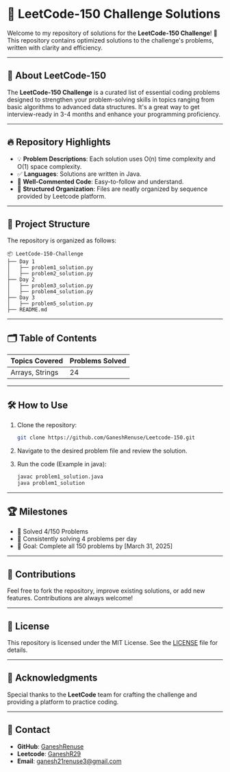 
# 🧩 LeetCode-150 Challenge Solutions

Welcome to my repository of solutions for the **LeetCode-150 Challenge**! 🚀  
This repository contains optimized solutions to the challenge's problems, written with clarity and efficiency.

---

## 📌 **About LeetCode-150**
The **LeetCode-150 Challenge** is a curated list of essential coding problems designed to strengthen your problem-solving skills in topics ranging from basic algorithms to advanced data structures. It's a great way to get interview-ready in 3-4 months and enhance your programming proficiency.

---

## 🔥 **Repository Highlights**
- 💡 **Problem Descriptions**: Each solution uses O(n) time complexity and O(1) space complexity.
- ✅ **Languages**: Solutions are written in Java.
- 🚀 **Well-Commented Code**: Easy-to-follow and understand.
- 📂 **Structured Organization**: Files are neatly organized by sequence provided by Leetcode platform.

---

## 📂 **Project Structure**
The repository is organized as follows:

```plaintext
📦 LeetCode-150-Challenge
├── Day 1
│   ├── problem1_solution.py
│   ├── problem2_solution.py
├── Day 2
│   ├── problem3_solution.py
│   ├── problem4_solution.py
├── Day 3
│   ├── problem5_solution.py
├── README.md
```

---

## 🗂️ **Table of Contents**
| Topics Covered                           | Problems Solved |
|------------------------------------------|-----------------|
| Arrays, Strings                          | 24              |

---

## 🛠️ **How to Use**
1. Clone the repository:
   ```bash
   git clone https://github.com/GaneshRenuse/Leetcode-150.git
   ```
2. Navigate to the desired problem file and review the solution.

3. Run the code (Example in java):
   ```bash
   javac problem1_solution.java
   java problem1_solution
   ```

---

## 🏆 **Milestones**
- 🎯 Solved 4/150 Problems
- 📅 Consistently solving 4 problems per day
- 💪 Goal: Complete all 150 problems by [March 31, 2025]

---

## 🤝 **Contributions**
Feel free to fork the repository, improve existing solutions, or add new features. Contributions are always welcome!

---

## 📜 **License**
This repository is licensed under the MIT License. See the [LICENSE](./LICENSE) file for details.

---

## 🙏 **Acknowledgments**
Special thanks to the **LeetCode** team for crafting the challenge and providing a platform to practice coding.

---

## 📝 **Contact**
- **GitHub**: [GaneshRenuse](https://github.com/GaneshRenuse/)  
- **Leetcode**: [GaneshR29](https://leetcode.com/u/GaneshR29/)  
- **Email**: ganesh21renuse3@gmail.com  

